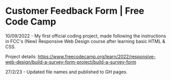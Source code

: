 # Customer Feedback Form | Free Code Camp

10/09/2022 - My first official coding project, made following the instructions in FCC's (New) Responsive Web Design course after learning basic HTML & CSS.

Project details: https://www.freecodecamp.org/learn/2022/responsive-web-design/build-a-survey-form-project/build-a-survey-form

27/2/23 - Updated file names and published to GH pages.
